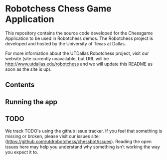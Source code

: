 Robotchess Chess Game Application
========

This repository contains the source code developed for the Chessgame
Application to be used in Robotchess demos. The Robotchess project is developed
and hosted by the University of Texas at Dallas.

For more information about the UTDallas Robotchess project, visit our website
(site currently unavailable, but URL will be http://www.utdallas.edu/robotchess
and we will update this README as soon as the site is up).

Contents
--------

Running the app
--------


TODO
--------
We track TODO's using the github issue tracker. If you feel that something is
missing or broken, please visit our issues site: (https://github.com/utdrobotchess/chessbot/issues).
Reading the open issues here may help you understand why something isn't
working the way you expect it to.
